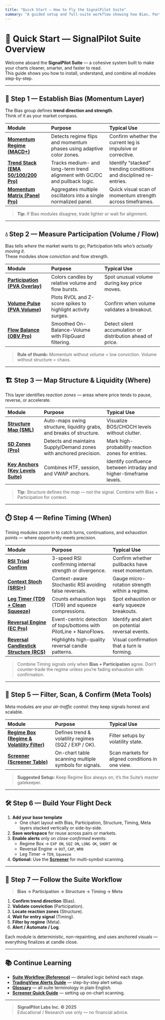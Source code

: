 ```yaml
---
title: "Quick Start — How to Fly the SignalPilot Suite"
summary: "A guided setup and full-suite workflow showing how Bias, Participation, Structure, Timing, and Meta tools connect."
---
```


# 🚀 Quick Start — SignalPilot Suite Overview

Welcome aboard the **SignalPilot Suite** — a cohesive system built to make your charts cleaner, smarter, and faster to read.  
This guide shows you how to install, understand, and combine all modules step-by-step.

---

## 🧭 Step 1 — Establish Bias (Momentum Layer)

The Bias group defines **trend direction and strength**.  
Think of it as your market compass.

| Module | Purpose | Typical Use |
|:--|:--|:--|
| **[Momentum Regime (MACD+)](spp-macd-plus.md)** | Detects regime flips and momentum phases using adaptive color zones. | Confirm whether the current leg is impulsive or corrective. |
| **[Trend Stack (EMA 50/100/200 Pro)](sp-ema-trio-pro.md)** | Tracks medium- and long-term trend alignment with GC/DC and pullback logic. | Identify “stacked” trending conditions and disciplined re-entries. |
| **[Momentum Matrix (Panel Pro)](sp-oscillator-matrix.md)** | Aggregates multiple oscillators into a single normalized panel. | Quick visual scan of momentum strength across timeframes. |

> **Tip:** If Bias modules disagree, trade lighter or wait for alignment.  

---

## 💧 Step 2 — Measure Participation (Volume / Flow)

Bias tells *where* the market wants to go; Participation tells *who’s actually moving it*.  
These modules show conviction and flow strength.

| Module | Purpose | Typical Use |
|:--|:--|:--|
| **[Participation (PVA Overlay)](sp-pva-overlay.md)** | Colors candles by relative volume and flow bursts. | Spot unusual volume during key price moves. |
| **[Volume Pulse (PVA Volume)](sp-pva-volume.md)** | Plots RVOL and Z-score spikes to highlight activity surges. | Confirm when volume validates a breakout. |
| **[Flow Balance (OBV Pro)](sp-obv-pro.md)** | Smoothed On-Balance-Volume with FlipGuard filtering. | Detect silent accumulation or distribution ahead of price. |

> **Rule of thumb:** Momentum without volume = low conviction. Volume without structure = chaos.

---

## 🏗️ Step 3 — Map Structure & Liquidity (Where)

This layer identifies *reaction zones* — areas where price tends to pause, reverse, or accelerate.

| Module | Purpose | Typical Use |
|:--|:--|:--|
| **[Structure Map (SML)](sp-sml-structure-liquidity.md)** | Auto-maps swing structure, liquidity grabs, and breaks of structure. | Visualize BOS/CHOCH levels without clutter. |
| **[SD Zones (Pro)](sp-sdzones-pro.md)** | Detects and maintains Supply/Demand zones with anchored precision. | Mark high-probability reaction zones for entries. |
| **[Key Anchors (Key Levels Suite)](sp-key-levels-suite.md)** | Combines HTF, session, and VWAP anchors. | Identify confluence between intraday and higher-timeframe levels. |

> **Tip:** Structure defines the *map* — not the signal. Combine with Bias + Participation for context.

---

## ⏱️ Step 4 — Refine Timing (When)

Timing modules zoom in to catch turns, continuations, and exhaustion points — where opportunity meets precision.

| Module | Purpose | Typical Use |
|:--|:--|:--|
| **[RSI Triad Confirm](sp-rsi-triad-confirm.md)** | 3-speed RSI confirming internal strength or divergence. | Confirm whether pullbacks have reset momentum. |
| **[Context Stoch (SRSI+)](sp-contextstoch-rsi.md)** | Context-aware Stochastic RSI avoiding false reversals. | Gauge micro-rotation strength within a regime. |
| **[Leg Timer (TD9 + Clean Squeeze)](sp-ltf.md)** | Counts exhaustion legs (TD9) and squeeze compressions. | Spot exhaustion or early squeeze breakouts. |
| **[Reversal Engine (EC Pro)](sp-ec-pro.md)** | Event-centric detection of tops/bottoms with PilotLine + NanoFlows. | Identify and alert on potential reversal events. |
| **[Reversal Candlestick Structure (RCS)](sp-rcs-reversal-structure.md)** | Highlights high-quality reversal candle patterns. | Visual confirmation that a turn is forming. |

> Combine Timing signals only when **Bias + Participation** agree. Don’t counter-trade the regime unless you’re fading exhaustion with confirmation.

---

## 🧩 Step 5 — Filter, Scan, & Confirm (Meta Tools)

Meta modules are your *air-traffic control*: they keep signals honest and scalable.

| Module | Purpose | Typical Use |
|:--|:--|:--|
| **[Regime Box (Regime & Volatility Filter)](sp-regime-vol-filter.md)** | Defines trend & volatility regimes (SQZ / EXP / OK). | Filter setups by volatility state. |
| **[Screener (Screener Table)](sp-screener-sfx.md)** | On-chart table scanning multiple symbols for signals. | Scan markets for aligned conditions in one view. |

> **Suggested Setup:** Keep Regime Box always on; it’s the Suite’s master gatekeeper.

---

## 🛠️ Step 6 — Build Your Flight Deck

1. **Add your base template**  
   - One chart layout with Bias, Participation, Structure, Timing, Meta layers stacked vertically or side-by-side.
2. **Save workspace** for reuse across pairs or markets.
3. **Enable alerts** only on *close-confirmed* events:
   - Regime Box → `EXP ON`, `SQZ ON`, `LONG OK`, `SHORT OK`
   - Reversal Engine → `OUT`, `CAP`, `WRN`
   - Leg Timer → `TD9`, `Squeeze`
4. **Optional:** Use the **[Screener](sp-screener-sfx.md)** for multi-symbol scanning.

---

## 🧭 Step 7 — Follow the Suite Workflow

> **Bias → Participation → Structure → Timing → Meta**

1. **Confirm trend direction** (Bias).  
2. **Validate conviction** (Participation).  
3. **Locate reaction zones** (Structure).  
4. **Wait for entry signal** (Timing).  
5. **Filter by regime** (Meta).  
6. **Alert / Automate / Log**.

Each module is deterministic, non-repainting, and uses anchored visuals — everything finalizes at candle close.

---

## 📚 Continue Learning

- **[Suite Workflow (Reference)](ref-workflow.md)** — detailed logic behind each stage.  
- **[TradingView Alerts Guide](how-to-alerts.md)** — step-by-step alert setup.  
- **[Glossary](ref-glossary.md)** — all suite terminology in plain English.  
- **[Screener Quick Guide](how-to-screener.md)** — setting up on-chart scanning.

---

> **SignalPilot Labs Inc. © 2025**  
> Educational / Research use only — no financial advice.
